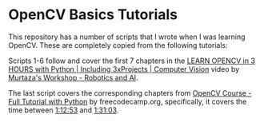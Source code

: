 # OpenCV Basics Tutorials

This repository has a number of scripts that I wrote when I was learning OpenCV. These are completely copied from the following tutorials:

Scripts 1-6 follow and cover the first 7 chapters in the [LEARN OPENCV in 3 HOURS with Python | Including 3xProjects | Computer Vision](https://www.youtube.com/watch?v=WQeoO7MI0Bs) video by [Murtaza's Workshop - Robotics and AI](https://www.youtube.com/@murtazasworkshop).

The last script covers the corresponding chapters from [OpenCV Course - Full Tutorial with Python](https://www.youtube.com/watch?v=oXlwWbU8l2o) by freecodecamp.org, specifically, it covers the time between [1:12:53](https://youtu.be/oXlwWbU8l2o?t=4373) and [1:31:03](https://youtu.be/oXlwWbU8l2o?t=5463).
